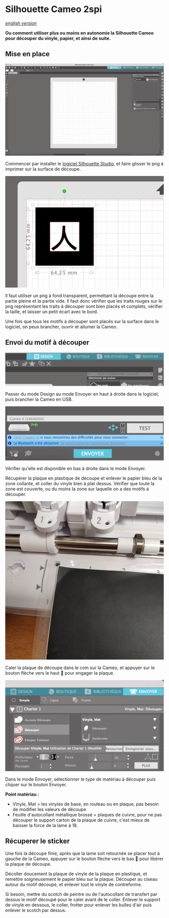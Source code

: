 # Silhouette Cameo 2spi


*[english version](https://github.com/LucieMrc/SilhouetteCameo_sp33d)*

**Ou comment utiliser plus ou moins en autonomie la Silhouette Cameo pour découper du vinyle, papier, et ainsi de suite.**

<!--gif-->

## Mise en place

![Screenshot du logiciel](./images/screen1.png)

Commencer par installer le [logiciel Silhouette Studio](https://www.silhouettefr.fr/applications-logiciels/), et faire glisser le png à imprimer sur la surface de découpe.

![Screenshot du png](./images/screen2.png)

Il faut utiliser un png à fond transparent, permettant la découpe entre la partie pleine et la partie vide.
Il faut donc vérifier que les traits rouges sur le png représentant les traits à découper sont bien placés et complets, vérifier la taille, et laisser un petit écart avec le bord.

Une fois que tous les motifs à découper sont placés sur la surface dans le logiciel, on peux brancher, ouvrir et allumer la Cameo.

## Envoi du motif à découper

![Screenshot du logiciel en mode Design](./images/screen3.png)

Passer du mode Design au mode Envoyer en haut à droite dans le logiciel, puis brancher la Cameo en USB. 

![Screenshot de la machine dans le logiciel](./images/screen4.png)

Vérifier qu'elle est disponible en bas à droite dans le mode Envoyer.

Récupérer la plaque en plastique de découpe et enlever le papier bleu de la zone collante, et coller du vinyle bien à plat dessus. Vérifier que toute la zone est couverte, ou du moins la zone sur laquelle on a des motifs à découper.

![Screenshot de la plaque calée sur la machine](./images/screen5.png)

Caler la plaque de découpe dans le coin sur la Cameo, et appuyer sur le bouton flèche vers le haut 🔼 pour engager la plaque.

![Screenshot du logiciel en mode Envoyer](./images/screen6.png)

Dans le mode Envoyer, sélectionner le type de matériau à découper puis cliquer sur le bouton Envoyer.

**Point matériau :**
- Vinyle, Mat = les vinyles de base, en rouleau ou en plaque, pas besoin de modifier les valeurs de découpe
- Feuille d'autocollant métallique brossé = plaques de cuivre, pour ne pas découper le support carton de la plaque de cuivre, c'est mieux de baisser la force de la lame à 18.

## Récuperer le sticker

Une fois la découpe finie, après que la lame soit retournée se placer tout à gauche de la Cameo, appuyer sur le bouton flèche vers le bas 🔽 pour libérer la plaque de découpe.

Décoller doucement la plaque de vinyle de la plaque en plastique, et remettre soigneusement le papier bleu sur la plaque.
Découper au ciseau autour du motif découpé, et enlever tout le vinyle de contreforme. 

<!--gif d'enlever la contreforme-->

Si besoin, mettre du scotch de peintre ou de l'autocollant de transfert par dessus le motif découpé pour le caler avant de le coller. Enlever le support de vinyle en dessous, le coller, frotter pour enlever les bulles d'air puis enlever le scotch par dessus.
